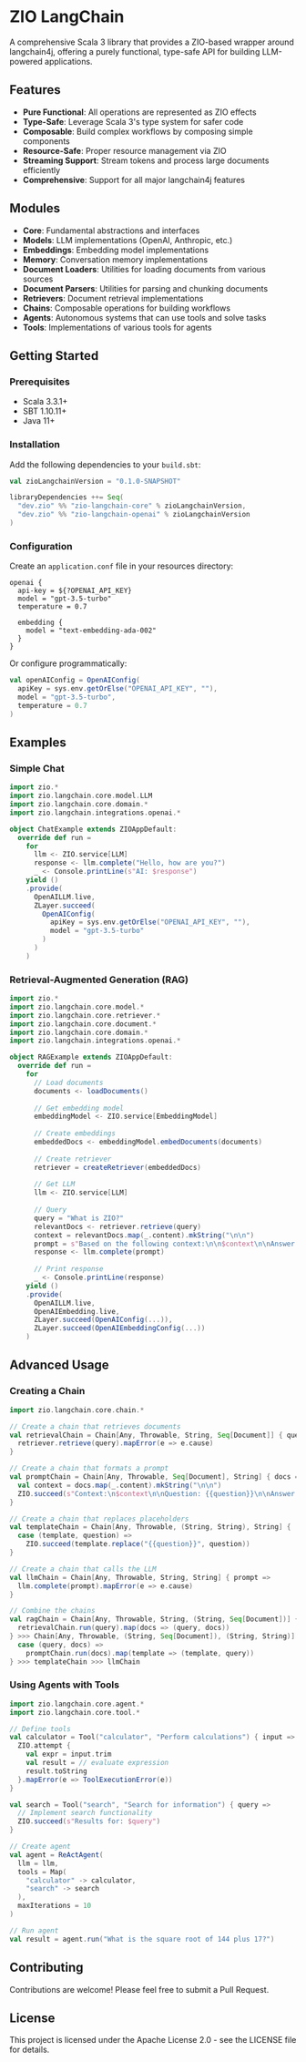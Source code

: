 # ZIO LangChain

A comprehensive Scala 3 library that provides a ZIO-based wrapper around langchain4j, offering a purely functional, type-safe API for building LLM-powered applications.

## Features

- **Pure Functional**: All operations are represented as ZIO effects
- **Type-Safe**: Leverage Scala 3's type system for safer code
- **Composable**: Build complex workflows by composing simple components
- **Resource-Safe**: Proper resource management via ZIO
- **Streaming Support**: Stream tokens and process large documents efficiently
- **Comprehensive**: Support for all major langchain4j features

## Modules

- **Core**: Fundamental abstractions and interfaces
- **Models**: LLM implementations (OpenAI, Anthropic, etc.)
- **Embeddings**: Embedding model implementations
- **Memory**: Conversation memory implementations
- **Document Loaders**: Utilities for loading documents from various sources
- **Document Parsers**: Utilities for parsing and chunking documents
- **Retrievers**: Document retrieval implementations
- **Chains**: Composable operations for building workflows
- **Agents**: Autonomous systems that can use tools and solve tasks
- **Tools**: Implementations of various tools for agents

## Getting Started

### Prerequisites

- Scala 3.3.1+
- SBT 1.10.11+
- Java 11+

### Installation

Add the following dependencies to your `build.sbt`:

```scala
val zioLangchainVersion = "0.1.0-SNAPSHOT"

libraryDependencies ++= Seq(
  "dev.zio" %% "zio-langchain-core" % zioLangchainVersion,
  "dev.zio" %% "zio-langchain-openai" % zioLangchainVersion
)
```

### Configuration

Create an `application.conf` file in your resources directory:

```hocon
openai {
  api-key = ${?OPENAI_API_KEY}
  model = "gpt-3.5-turbo"
  temperature = 0.7
  
  embedding {
    model = "text-embedding-ada-002"
  }
}
```

Or configure programmatically:

```scala
val openAIConfig = OpenAIConfig(
  apiKey = sys.env.getOrElse("OPENAI_API_KEY", ""),
  model = "gpt-3.5-turbo",
  temperature = 0.7
)
```

## Examples

### Simple Chat

```scala
import zio.*
import zio.langchain.core.model.LLM
import zio.langchain.core.domain.*
import zio.langchain.integrations.openai.*

object ChatExample extends ZIOAppDefault:
  override def run =
    for
      llm <- ZIO.service[LLM]
      response <- llm.complete("Hello, how are you?")
      _ <- Console.printLine(s"AI: $response")
    yield ()
    .provide(
      OpenAILLM.live,
      ZLayer.succeed(
        OpenAIConfig(
          apiKey = sys.env.getOrElse("OPENAI_API_KEY", ""),
          model = "gpt-3.5-turbo"
        )
      )
    )
```

### Retrieval-Augmented Generation (RAG)

```scala
import zio.*
import zio.langchain.core.model.*
import zio.langchain.core.retriever.*
import zio.langchain.core.document.*
import zio.langchain.core.domain.*
import zio.langchain.integrations.openai.*

object RAGExample extends ZIOAppDefault:
  override def run =
    for
      // Load documents
      documents <- loadDocuments()
      
      // Get embedding model
      embeddingModel <- ZIO.service[EmbeddingModel]
      
      // Create embeddings
      embeddedDocs <- embeddingModel.embedDocuments(documents)
      
      // Create retriever
      retriever = createRetriever(embeddedDocs)
      
      // Get LLM
      llm <- ZIO.service[LLM]
      
      // Query
      query = "What is ZIO?"
      relevantDocs <- retriever.retrieve(query)
      context = relevantDocs.map(_.content).mkString("\n\n")
      prompt = s"Based on the following context:\n\n$context\n\nAnswer: $query"
      response <- llm.complete(prompt)
      
      // Print response
      _ <- Console.printLine(response)
    yield ()
    .provide(
      OpenAILLM.live,
      OpenAIEmbedding.live,
      ZLayer.succeed(OpenAIConfig(...)),
      ZLayer.succeed(OpenAIEmbeddingConfig(...))
    )
```

## Advanced Usage

### Creating a Chain

```scala
import zio.langchain.core.chain.*

// Create a chain that retrieves documents
val retrievalChain = Chain[Any, Throwable, String, Seq[Document]] { query =>
  retriever.retrieve(query).mapError(e => e.cause)
}

// Create a chain that formats a prompt
val promptChain = Chain[Any, Throwable, Seq[Document], String] { docs =>
  val context = docs.map(_.content).mkString("\n\n")
  ZIO.succeed(s"Context:\n$context\n\nQuestion: {{question}}\n\nAnswer:")
}

// Create a chain that replaces placeholders
val templateChain = Chain[Any, Throwable, (String, String), String] { 
  case (template, question) =>
    ZIO.succeed(template.replace("{{question}}", question))
}

// Create a chain that calls the LLM
val llmChain = Chain[Any, Throwable, String, String] { prompt =>
  llm.complete(prompt).mapError(e => e.cause)
}

// Combine the chains
val ragChain = Chain[Any, Throwable, String, (String, Seq[Document])] { query =>
  retrievalChain.run(query).map(docs => (query, docs))
} >>> Chain[Any, Throwable, (String, Seq[Document]), (String, String)] { 
  case (query, docs) =>
    promptChain.run(docs).map(template => (template, query))
} >>> templateChain >>> llmChain
```

### Using Agents with Tools

```scala
import zio.langchain.core.agent.*
import zio.langchain.core.tool.*

// Define tools
val calculator = Tool("calculator", "Perform calculations") { input =>
  ZIO.attempt {
    val expr = input.trim
    val result = // evaluate expression
    result.toString
  }.mapError(e => ToolExecutionError(e))
}

val search = Tool("search", "Search for information") { query =>
  // Implement search functionality
  ZIO.succeed(s"Results for: $query")
}

// Create agent
val agent = ReActAgent(
  llm = llm,
  tools = Map(
    "calculator" -> calculator,
    "search" -> search
  ),
  maxIterations = 10
)

// Run agent
val result = agent.run("What is the square root of 144 plus 17?")
```

## Contributing

Contributions are welcome! Please feel free to submit a Pull Request.

## License

This project is licensed under the Apache License 2.0 - see the LICENSE file for details.